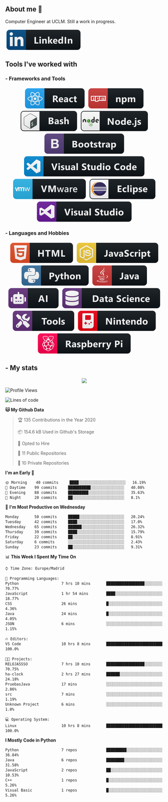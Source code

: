 ## About me 👋

<p align="center">
  <p>Computer Engineer at UCLM. Still a  work in progress. </p>
  <a href="https://www.linkedin.com/in/eduardo-garcia-aparicio-3ba073167/">
    <img src="https://raw.githubusercontent.com/eduardez/eduardez/master/svg/social/linkedin.svg" alt="linkedin" style="vertical-align:top; margin:4px">
  </a>
</p>


## Tools I've worked with

### - Frameworks and Tools

<p align="center">
  <!-- For more icons please follow  https://github.com/MikeCodesDotNET/ColoredBadges -->
  <img src="https://raw.githubusercontent.com/eduardez/eduardez/master/svg/dev/frameworks/react.svg" alt="react" style="vertical-align:top; margin:4px">
  <img src="https://raw.githubusercontent.com/eduardez/eduardez/master/svg/dev/services/npm.svg" alt="npm" style="vertical-align:top; margin:4px">
  <img src="https://raw.githubusercontent.com/eduardez/eduardez/master/svg/dev/tools/bash.svg" alt="bash" style="vertical-align:top; margin:4px">  
  <img src="https://raw.githubusercontent.com/eduardez/eduardez/master/svg/dev/frameworks/nodejs.svg" alt="nodejs" style="vertical-align:top; margin:4px">  
  <img src="https://raw.githubusercontent.com/eduardez/eduardez/master/svg/dev/frameworks/bootstrap.svg" alt="bootstrap" style="vertical-align:top; margin:4px">
  <img src="https://raw.githubusercontent.com/eduardez/eduardez/master/svg/dev/tools/visualstudio_code.svg" alt="vscode" style="vertical-align:top; margin:4px">
  <img src="https://raw.githubusercontent.com/eduardez/eduardez/master/svg/dev/tools/vmware.svg" alt="vmware" style="vertical-align:top; margin:4px">
  <img src="https://raw.githubusercontent.com/eduardez/eduardez/master/svg/dev/tools/eclipse.svg" alt="eclipse" style="vertical-align:top; margin:4px">
  <img src="https://raw.githubusercontent.com/eduardez/eduardez/master/svg/dev/tools/visualstudio.svg" alt="visualstudio" style="vertical-align:top; margin:4px">
</p>


### - Languages and Hobbies

<p align="center">
  <!-- For more icons please follow  https://github.com/MikeCodesDotNET/ColoredBadges -->
  <img src="https://raw.githubusercontent.com/eduardez/eduardez/master/svg/dev/languages/html.svg" alt="html" style="vertical-align:top; margin:4px">
  <img src="https://raw.githubusercontent.com/eduardez/eduardez/master/svg/dev/languages/js.svg" alt="js" style="vertical-align:top; margin:4px">
  <img src="https://raw.githubusercontent.com/eduardez/eduardez/master/svg/dev/languages/python.svg" alt="python" style="vertical-align:top; margin:4px">
  <img src="https://raw.githubusercontent.com/eduardez/eduardez/master/svg/dev/languages/java.svg" alt="java" style="vertical-align:top; margin:4px">
  <img src="https://raw.githubusercontent.com/eduardez/eduardez/master/svg/dev/misc/ai.svg" alt="ai" style="vertical-align:top; margin:4px">    
  <img src="https://raw.githubusercontent.com/eduardez/eduardez/master/svg/dev/misc/ds.svg" alt="ds" style="vertical-align:top; margin:4px">
  <img src="https://raw.githubusercontent.com/eduardez/eduardez/master/svg/dev/misc/tools.svg" alt="tools" style="vertical-align:top; margin:4px">    
  <img src="https://raw.githubusercontent.com/eduardez/eduardez/master/svg/dev/misc/nintendo.svg" alt="nintendo" style="vertical-align:top; margin:4px">    
  <img src="https://raw.githubusercontent.com/eduardez/eduardez/master/svg/dev/misc/raspberrypi.svg" alt="raspberrypi" style="vertical-align:top; margin:4px">    
  
</p>

## - My stats
<p align="center">

<img align="center" src="https://github-readme-stats.anuraghazra1.vercel.app/api/top-langs/?username=eduardez&layout=compact&theme=default" />

</p>


<!--START_SECTION:waka-->
![Profile Views](http://img.shields.io/badge/Profile%20Views-0-blue)

![Lines of code](https://img.shields.io/badge/From%20Hello%20World%20I%27ve%20Written-216072%20lines%20of%20code-blue)

**🐱 My Github Data** 

> 🏆 135 Contributions in the Year 2020
 > 
> 📦 154.6 kB Used in Github's Storage 
 > 
> 💼 Opted to Hire
 > 
> 📜 11 Public Repositories
 > 
> 🔑 10 Private Repositories 

**I'm an Early 🐤** 

```text
🌞 Morning    40 commits     ████░░░░░░░░░░░░░░░░░░░░░   16.19% 
🌆 Daytime    99 commits     ██████████░░░░░░░░░░░░░░░   40.08% 
🌃 Evening    88 commits     █████████░░░░░░░░░░░░░░░░   35.63% 
🌙 Night      20 commits     ██░░░░░░░░░░░░░░░░░░░░░░░   8.1%

```
📅 **I'm Most Productive on Wednesday** 

```text
Monday       50 commits     █████░░░░░░░░░░░░░░░░░░░░   20.24% 
Tuesday      42 commits     ████░░░░░░░░░░░░░░░░░░░░░   17.0% 
Wednesday    65 commits     ██████░░░░░░░░░░░░░░░░░░░   26.32% 
Thursday     39 commits     ████░░░░░░░░░░░░░░░░░░░░░   15.79% 
Friday       22 commits     ██░░░░░░░░░░░░░░░░░░░░░░░   8.91% 
Saturday     6 commits      ░░░░░░░░░░░░░░░░░░░░░░░░░   2.43% 
Sunday       23 commits     ██░░░░░░░░░░░░░░░░░░░░░░░   9.31%

```


📊 **This Week I Spent My Time On** 

```text
⌚︎ Time Zone: Europe/Madrid

💬 Programming Languages: 
Python                   7 hrs 10 mins       █████████████████░░░░░░░░   70.77% 
JavaScript               1 hr 54 mins        ████░░░░░░░░░░░░░░░░░░░░░   18.77% 
CSS                      26 mins             █░░░░░░░░░░░░░░░░░░░░░░░░   4.36% 
Java                     24 mins             █░░░░░░░░░░░░░░░░░░░░░░░░   4.05% 
JSON                     6 mins              ░░░░░░░░░░░░░░░░░░░░░░░░░   1.15%

🔥 Editors: 
VS Code                  10 hrs 8 mins       █████████████████████████   100.0%

🐱‍💻 Projects: 
RELOJASSSO               7 hrs 10 mins       █████████████████░░░░░░░░   70.75% 
ha-clock                 2 hrs 27 mins       ██████░░░░░░░░░░░░░░░░░░░   24.18% 
PruebasJava              17 mins             ░░░░░░░░░░░░░░░░░░░░░░░░░   2.86% 
src                      7 mins              ░░░░░░░░░░░░░░░░░░░░░░░░░   1.19% 
Unknown Project          6 mins              ░░░░░░░░░░░░░░░░░░░░░░░░░   1.0%

💻 Operating System: 
Linux                    10 hrs 8 mins       █████████████████████████   100.0%

```

**I Mostly Code in Python** 

```text
Python                   7 repos             █████████░░░░░░░░░░░░░░░░   36.84% 
Java                     6 repos             ████████░░░░░░░░░░░░░░░░░   31.58% 
JavaScript               2 repos             ██░░░░░░░░░░░░░░░░░░░░░░░   10.53% 
C++                      1 repos             █░░░░░░░░░░░░░░░░░░░░░░░░   5.26% 
Visual Basic             1 repos             █░░░░░░░░░░░░░░░░░░░░░░░░   5.26%

```



<!--END_SECTION:waka-->
